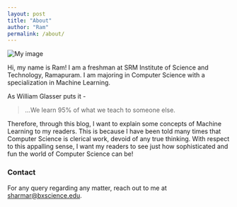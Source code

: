 ```yaml
---
layout: post
title: "About"
author: "Ram"
permalink: /about/
---
```


![My image](/blog/_pages/me.png)


Hi, my name is Ram! I am a freshman at SRM Institute of Science and Technology, Ramapuram.
I am majoring in Computer Science with a specialization in Machine Learning.

As William Glasser puts it -

> ...We learn 95% of what we teach to someone else.

Therefore, through this blog, I want to explain some concepts of Machine Learning to my readers.
This is because I have been told many times that Computer Science is clerical work, devoid of any true
thinking. With respect to this appalling sense, I want my readers to see just how sophisticated and fun
the world of Computer Science can be!


### Contact
For any query regarding any matter, reach out to me at [sharmar@bxscience.edu](mailto:sharmar@bxscience.edu).
